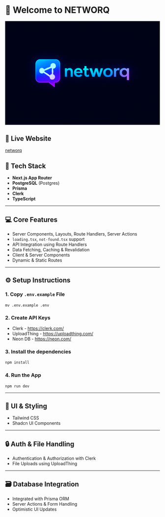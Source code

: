 # 🚀 Welcome to NETWORQ


![alt text](/public/thumbnail.png)

## 🔗 Live Website

[networq](https://networq-five.vercel.app/)

## 🧱 Tech Stack
- **Next.js App Router**
- **PostgreSQL** (Postgres)
- **Prisma**
- **Clerk**
- **TypeScript**

---

## 💻 Core Features

- Server Components, Layouts, Route Handlers, Server Actions
- `loading.tsx`, `not-found.tsx` support
- API Integration using Route Handlers
- Data Fetching, Caching & Revalidation
- Client & Server Components
- Dynamic & Static Routes

---

## ⚙️ Setup Instructions

### 1. Copy `.env.example` File

```
mv .env.example .env
```

### 2. Create API Keys

- Clerk - https://clerk.com/
- UploadThing - https://uploadthing.com/
- Neon DB - https://neon.com/

### 3. Install the dependencies

```bash
npm install
```
### 4. Run the App

```bash
npm run dev
```

---

## 🎨 UI & Styling

- Tailwind CSS
- Shadcn UI Components

---

## 🔒 Auth & File Handling

- Authentication & Authorization with Clerk
- File Uploads using UploadThing

---

## 🗃️ Database Integration

- Integrated with Prisma ORM
- Server Actions & Form Handling
- Optimistic UI Updates